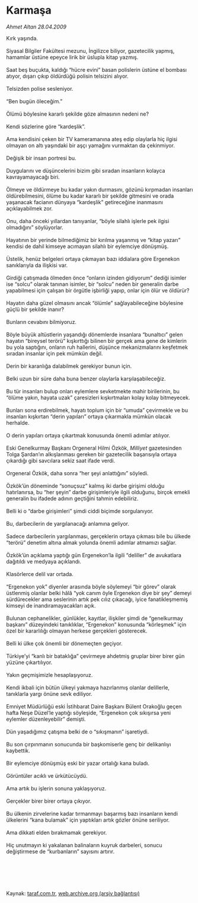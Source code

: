 # Karmaşa

*Ahmet Altan 28.04.2009*

<div class="taraf_structure_2col_1zq">
<div class="margen_n">



 <p>Kırk yaşında. <br/><br/>Siyasal Bilgiler Fakültesi mezunu, İngilizce biliyor, gazetecilik yapmış, hamamlar üstüne epeyce lirik bir üslupla kitap yazmış. <br/><br/>Saat beş buçukta, kaldığı “hücre evini” basan polislerin üstüne el bombası atıyor, dışarı çıkıp öldürdüğü polisin telsizini alıyor. <br/><br/>Telsizden polise sesleniyor. <br/><br/>“Ben bugün öleceğim.” <br/><br/>Ölümü böylesine kararlı şekilde göze almasının nedeni ne? <br/><br/>Kendi sözlerine göre “kardeşlik”. <br/><br/>Ama kendisini çeken bir TV kameramanına ateş edip olaylarla hiç ilgisi olmayan on altı yaşındaki bir aşçı yamağını vurmaktan da çekinmiyor. <br/><br/>Değişik bir insan portresi bu. <br/><br/>Duygularını ve düşüncelerini bizim gibi sıradan insanların kolayca kavrayamayacağı biri. <br/><br/>Ölmeye ve öldürmeye bu kadar yakın durmasını, gözünü kırpmadan insanları öldürebilmesini, ölüme bu kadar kararlı bir şekilde gitmesini ve orada yaşanacak facianın dünyaya “kardeşlik” getireceğine inanmasını açıklayabilmek zor. <br/><br/>Onu, daha önceki yıllardan tanıyanlar, “böyle silahlı işlerle pek ilgisi olmadığını” söylüyorlar. <br/><br/>Hayatının bir yerinde bilmediğimiz bir kırılma yaşanmış ve “kitap yazarı” kendisi de dahil kimseye acımayan silahlı bir eylemciye dönüşmüş. <br/><br/>Üstelik, henüz belgeleri ortaya çıkmayan bazı iddialara göre Ergenekon sanıklarıyla da ilişkisi var. <br/><br/>Girdiği çatışmada ölmeden önce “onların izinden gidiyorum” dediği isimler ise “solcu” olarak tanınan isimler, bir “solcu” neden bir generalin darbe yapabilmesi için çalışan bir örgütle işbirliği yapıp, onlar için ölür ve öldürür? <br/><br/>Hayatın daha güzel olmasını ancak “ölümle” sağlayabileceğine böylesine güçlü bir şekilde inanır? <br/><br/>Bunların cevabını bilmiyoruz. <br/><br/>Böyle büyük altüstlerin yaşandığı dönemlerde insanlara “bunaltıcı” gelen hayatın “bireysel terörü” kışkırttığı bilinen bir gerçek ama gene de kimlerin bu yola saptığını, onların ruh hallerini, düşünce mekanizmalarını keşfetmek sıradan insanlar için pek mümkün değil. <br/><br/>Derin bir karanlığa dalabilmek gerekiyor bunun için. <br/><br/>Belki uzun bir süre daha buna benzer olaylarla karşılaşabileceğiz. <br/><br/>Bu tür insanları bulup onları eylemlere sevketmekte mahir birilerinin, bu “ölüme yakın, hayata uzak” çaresizleri kışkırtmaları kolay kolay bitmeyecek. <br/><br/>Bunları sona erdirebilmek, hayatı toplum için bir “umuda” çevirmekle ve bu insanları kışkırtan “derin yapıları” ortaya çıkarmakla mümkün olacak herhalde. <br/><br/>O derin yapıları ortaya çıkartmak konusunda önemli adımlar atılıyor. <br/><br/>Eski Genelkurmay Başkanı Orgeneral Hilmi Özkök, <i>Milliyet</i> gazetesinden Tolga Şardan’ın alkışlanması gereken bir gazetecilik başarısıyla ortaya çıkardığı gibi savcılara sekiz saat ifade verdi. <br/><br/>Orgeneral Özkök, daha sonra “her şeyi anlattığını” söyledi. <br/><br/>Özkök’ün döneminde “sonuçsuz” kalmış iki darbe girişimi olduğu hatırlanırsa, bu “her şeyin” darbe girişimleriyle ilgili olduğunu, birçok emekli generalin bu ifadede adının geçtiğini tahmin edebiliriz. <br/><br/>Belli ki o “darbe girişimleri” şimdi ciddi biçimde sorgulanıyor. <br/><br/>Bu, darbecilerin de yargılanacağı anlamına geliyor. <br/><br/>Sadece darbecilerin yargılanması, gerçeklerin ortaya çıkması bile bu ülkede “terörü” denetim altına almak yolunda önemli adımlar atmamızı sağlar. <br/><br/>Özkök’ün açıklama yaptığı gün Ergenekon’la ilgili “deliller” de avukatlara dağıtıldı ve medyaya açıklandı. <br/><br/>Klasörlerce delil var ortada. <br/><br/>“Ergenekon yok” diyenler arasında böyle söylemeyi “bir görev” olarak üstlenmiş olanlar belki hâlâ “yok canım öyle Ergenekon diye bir şey” demeyi sürdürecekler ama seslerinin artık pek cılız çıkacağı, iyice fanatikleşmemiş kimseyi de inandıramayacakları açık. <br/><br/>Bulunan cephanelikler, günlükler, kayıtlar, ilişkiler şimdi de “genelkurmay başkanı” düzeyindeki tanıklıklar, “Ergenekon” konusunda “körleşmek” için özel bir kararlılığı olmayan herkese gerçekleri gösterecek. <br/><br/>Belli ki ülke çok önemli bir dönemeçten geçiyor. <br/><br/>Türkiye’yi “kanlı bir bataklığa” çevirmeye ahdetmiş gruplar birer birer gün yüzüne çıkartılıyor. <br/><br/>Yakın geçmişimizle hesaplaşıyoruz. <br/><br/>Kendi ikbali için bütün ülkeyi yakmaya hazırlanmış olanlar delillerle, tanıklarla yargı önüne sevk ediliyor. <br/><br/>Emniyet Müdürlüğü eski İstihbarat Daire Başkanı Bülent Orakoğlu geçen hafta Neşe Düzel’le yaptığı söyleşide, “Ergenekon çok sıkışırsa yeni eylemler düzenleyebilir” demişti. <br/><br/>Dün yaşadığımız çatışma belki de o “sıkışmanın” işaretiydi. <br/><br/>Bu son çırpınmanın sonucunda bir başkomiserle genç bir delikanlıyı kaybettik. <br/><br/>Bir eylemciye dönüşmüş eski bir yazar ortalığı kana buladı. <br/><br/>Görüntüler acıklı ve ürkütücüydü. <br/><br/>Ama artık bu işlerin sonuna yaklaşıyoruz. <br/><br/>Gerçekler birer birer ortaya çıkıyor. <br/><br/>Bu ülkenin zirvelerine kadar tırmanmayı başarmış bazı insanların kendi ülkelerini “kana bulamak” için yaptıkları artık gözler önüne seriliyor. <br/><br/>Ama dikkati elden bırakmamak gerekiyor. <br/><br/>Hiç unutmayın ki yakalanan balinaların kuyruk darbeleri, sonucu değiştirmese de “kurbanların” sayısını artırır.</p>
<br/>
<br/>
<br/>



<br/>


<div id="taraf_not">
</div>

</div>


</div>

Kaynak: [taraf.com.tr](http://www.taraf.com.tr:80/makale/5265.htm), [web.archive.org (arşiv bağlantısı)](http://web.archive.org/web/20090905091456/http://www.taraf.com.tr:80/makale/5265.htm)
